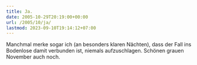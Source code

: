 ```yaml
---
title: Ja.
date: 2005-10-29T20:19:00+00:00
url: /2005/10/ja/
lastmod: 2023-09-10T19:14:12+07:00
---
```

Manchmal merke sogar ich (an besonders klaren Nächten), dass der Fall ins Bodenlose damit verbunden ist, niemals aufzuschlagen. Schönen grauen November auch noch.

